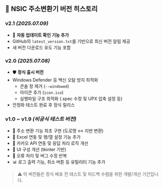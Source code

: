 ## 📌 NSIC 주소변환기 버전 히스토리

### v2.1 _(2025.07.09)_
- 🔄 **자동 업데이트 확인 기능 추가**
- GitHub의 `latest_version.txt`를 기반으로 최신 버전 알림 제공
- 새 버전 다운로드 유도 기능 포함

### v2.0 _(2025.07.08)_
- 🛡 **정식 출시 버전**
- Windows Defender 등 백신 오탐 방지 최적화
  - 콘솔 창 제거 (`--windowed`)
  - 아이콘 추가 (`icon.ico`)
  - 실행파일 구조 최적화 (.spec 수정 및 UPX 압축 설정 등)
- 안정화 테스트 완료 후 정식 릴리스

### v1.0 ~ v1.9 _(비공식 테스트 버전)_
- 🔨 주소 변환 기능 최초 구현 (도로명 ↔ 지번 변환)
- 📄 Excel 연동 및 행/열 설정 기능 추가
- 🧪 카카오 API 연동 및 응답 처리 로직 개선
- 🧰 UI 구성 개선 (tkinter 기반)
- 🚫 오류 처리 및 버그 수정 반복
- 📊 로그 출력 기능, 취소 버튼 등 유틸리티 기능 추가

> ⚠️ 이 버전들은 정식 배포 전 테스트 및 피드백 수렴을 위한 개발/개선 기간입니다.
